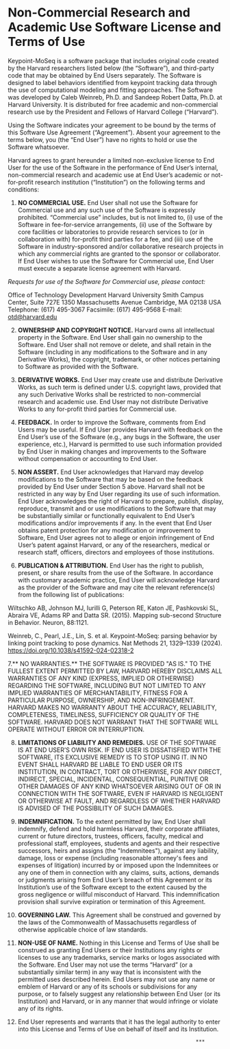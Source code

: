 # Non-Commercial Research and Academic Use Software License and Terms of Use


Keypoint-MoSeq is a software package that includes original code created by the Harvard researchers listed below (the “Software”), and third-party code that may be obtained by End Users separately. The Software is designed to label behaviors identified from keypoint tracking data through the use of computational modeling and fitting approaches. The Software was developed by Caleb Weinreb, Ph.D. and Sandeep Robert Datta, Ph.D. at Harvard University. It is distributed for free academic and non-commercial research use by the President and Fellows of Harvard College (“Harvard”).

Using the Software indicates your agreement to be bound by the terms of this Software Use Agreement (“Agreement”). Absent your agreement to the terms below, you (the “End User”) have no rights to hold or use the Software whatsoever.

Harvard agrees to grant hereunder a limited non-exclusive license to End User for the use of the Software in the performance of End User’s internal, non-commercial research and academic use at End User’s academic or not-for-profit research institution (“Institution”) on the following terms and conditions:

1. **NO COMMERCIAL USE.** End User shall not use the Software for Commercial use and any such use of the Software is expressly prohibited. “Commercial use” includes, but is not limited to, (i) use of the Software in fee-for-service arrangements, (ii) use of the Software by core facilities or laboratories to provide research services to (or in collaboration with) for-profit third parties for a fee, and (iii) use of the Software in industry-sponsored and/or collaborative research projects in which any commercial rights are granted to the sponsor or collaborator. If End User wishes to use the Software for Commercial use, End User must execute a separate license agreement with Harvard.

_Requests for use of the Software for Commercial use, please contact:_

Office of Technology Development
Harvard University
Smith Campus Center, Suite 727E
1350 Massachusetts Avenue Cambridge, MA 02138 USA Telephone: (617) 495-3067
Facsimile: (617) 495-9568
E-mail: otd@harvard.edu

2. **OWNERSHIP AND COPYRIGHT NOTICE.** Harvard owns all intellectual property in the Software. End User shall gain no ownership to the Software.  End User shall not remove or delete, and shall retain in the Software (including in any modifications to the Software and in any Derivative Works), the copyright, trademark, or other notices pertaining to Software as provided with the Software.

3. **DERIVATIVE WORKS.** End User may create use and distribute Derivative Works, as such term is defined under U.S. copyright laws, provided that any such Derivative Works shall be restricted to non-commercial research and academic use. End User may not distribute Derivative Works to any for-profit third parties for Commercial use.

4. **FEEDBACK.** In order to improve the Software, comments from End Users may be useful. If End User provides Harvard with feedback on the End User’s use of the Software (e.g., any bugs in the Software, the user experience, etc.),  Harvard is permitted to use such information provided by End User in making changes and improvements to the Software without compensation or accounting to End User.

5. **NON ASSERT.** End User acknowledges that Harvard may develop modifications to the Software that may be based on the feedback provided by End User under Section 5 above. Harvard shall not be restricted in any way by End User regarding its use of such information.  End User acknowledges the right of Harvard to prepare, publish, display, reproduce, transmit and or use modifications to the Software that may be substantially similar or functionally equivalent to End User’s modifications and/or improvements if any.  In the event that End User obtains patent protection for any modification or improvement to Software, End User agrees not to allege or enjoin infringement of End User’s patent against Harvard, or any of the researchers, medical or research staff, officers, directors and employees of those institutions.

6. **PUBLICATION & ATTRIBUTION.** End User has the right to publish, present, or share results from the use of the Software.  In accordance with customary academic practice, End User will acknowledge Harvard as the provider of the Software and may cite the relevant reference(s) from the following list of publications:

Wiltschko AB, Johnson MJ, Iurilli G, Peterson RE, Katon JE, Pashkovski SL, Abraira VE, Adams RP and Datta SR. (2015). Mapping sub-second Structure in Behavior. Neuron, 88:1121.

Weinreb, C., Pearl, J.E., Lin, S. et al. Keypoint-MoSeq: parsing behavior by linking point tracking to pose dynamics. Nat Methods 21, 1329–1339 (2024). https://doi.org/10.1038/s41592-024-02318-2

7.** NO WARRANTIES.** THE SOFTWARE IS PROVIDED "AS IS." TO THE FULLEST EXTENT PERMITTED BY LAW, HARVARD HEREBY DISCLAIMS ALL WARRANTIES OF ANY KIND (EXPRESS, IMPLIED OR OTHERWISE) REGARDING THE SOFTWARE, INCLUDING BUT NOT LIMITED TO ANY IMPLIED WARRANTIES OF MERCHANTABILITY, FITNESS FOR A PARTICULAR PURPOSE, OWNERSHIP, AND NON-INFRINGEMENT.  HARVARD MAKES NO WARRANTY ABOUT THE ACCURACY, RELIABILITY, COMPLETENESS, TIMELINESS, SUFFICIENCY OR QUALITY OF THE SOFTWARE.  HARVARD DOES NOT WARRANT THAT THE SOFTWARE WILL OPERATE WITHOUT ERROR OR INTERRUPTION.

8. **LIMITATIONS OF LIABILITY AND REMEDIES.** USE OF THE SOFTWARE IS AT END USER’S OWN RISK. IF END USER IS DISSATISFIED WITH THE SOFTWARE, ITS EXCLUSIVE REMEDY IS TO STOP USING IT.  IN NO EVENT SHALL HARVARD BE LIABLE TO END USER OR ITS INSTITUTION, IN CONTRACT, TORT OR OTHERWISE, FOR ANY DIRECT, INDIRECT, SPECIAL, INCIDENTAL, CONSEQUENTIAL, PUNITIVE OR OTHER DAMAGES OF ANY KIND WHATSOEVER ARISING OUT OF OR IN CONNECTION WITH THE SOFTWARE, EVEN IF HARVARD IS NEGLIGENT OR OTHERWISE AT FAULT, AND REGARDLESS OF WHETHER HARVARD IS ADVISED OF THE POSSIBILITY OF SUCH DAMAGES.

9. **INDEMNIFICATION.** To the extent permitted by law, End User shall indemnify, defend and hold harmless Harvard, their corporate affiliates, current or future directors, trustees, officers, faculty, medical and professional staff, employees, students and agents and their respective successors, heirs and assigns (the "Indemnitees"), against any liability, damage, loss or expense (including reasonable attorney's fees and expenses of litigation) incurred by or imposed upon the Indemnitees or any one of them in connection with any claims, suits, actions, demands or judgments arising from End User’s breach of this Agreement or its Institution’s use of the Software except to the extent caused by the gross negligence or willful misconduct of Harvard. This indemnification provision shall survive expiration or termination of this Agreement.

10. **GOVERNING LAW.** This Agreement shall be construed and governed by the laws of the Commonwealth of Massachusetts regardless of otherwise applicable choice of law standards.

11. **NON-USE OF NAME.**  Nothing in this License and Terms of Use shall be construed as granting End Users or their Institutions any rights or licenses to use any trademarks, service marks or logos associated with the Software.  End User may not use the terms “Harvard” (or a substantially similar term) in any way that is inconsistent with the permitted uses described herein. End Users may not use any name or emblem of Harvard or any of its schools or subdivisions for any purpose, or to falsely suggest any relationship between End User (or its Institution) and Harvard, or in any manner that would infringe or violate any of its rights.

12. End User represents and warrants that it has the legal authority to enter into this License and Terms of Use on behalf of itself and its Institution.

                                                                  ***      


